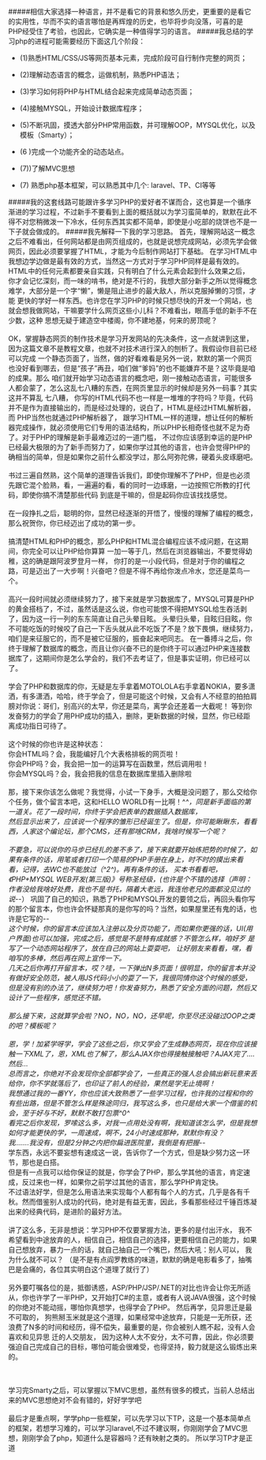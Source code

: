 #####相信大家选择一种语言，并不是看它的背景和悠久历史，更重要的是看它的实用性，华而不实的语言哪怕是再辉煌的历史，也毕将步向没落，可喜的是PHP经受住了考验，也因此，它确实是一种值得学习的语言。
#####我总结的学习php的进程可能需要经历下面这几个阶段：
* (1)熟悉HTML/CSS/JS等网页基本元素，完成阶段可自行制作完整的网页；

* (2)理解动态语言的概念，运做机制，熟悉PHP语法；

* (3)学习如何将PHP与HTML结合起来完成简单动态页面；

* (4)接触MYSQL，开始设计数据库程序；

* (5)不断巩固，摸透大部分PHP常用函数，并可理解OOP，MYSQL优化，以及模板（Smarty）；

* (6 )完成一个功能齐全的动态站点。

* (7))了解MVC思想

* (7) 熟悉php基本框架，可以熟悉其中几个: laravel、TP、CI等等

#####我的这套线路可能跟许多学习PHP的爱好者不谋而合，这也算是一个循序渐进的学习过程，不过新手不要看到上面的概括就以为学习蛮简单的，默默在此不得不对您稍微泼一下冷水，任何东西其实都不简单，即使是小吃部的烧饼也不是一下子就会做成的。
#####我先解释一下我的学习思路。
首先，理解网站这一概念之后不难看出，任何网站都是由网页组成的，也就是说想完成网站，必须先学会做网页，因此必须要掌握了HTML，才能为今后制作网站打下基础。
在学习HTML中我想边学边做是最有效的方式，当然这一方式对于学习PHP同样是最有效的。HTML中的任何元素都要亲自实践，只有明白了什么元素会起到什么效果之后，
你才会记忆深刻，而一味的啃书，绝对是不行的，我想大部分新手之所以觉得概念难学，大部分是一个字“懒”，懒是阻止进步的最大敌人，所以克服掉懒的习惯，才能
更快的学好一样东西。也许您在学习PHP的时候只想尽快的开发一个网站，也就会想我做网站，干嘛要学什么网页这些小儿科？不难看出，眼高手低的新手不在少数，这种
思想无疑于建造空中楼阁，你不建地基，何来的房顶呢？
<br />
<br />
OK，掌握静态网页的制作技术是学习开发网站的先决条件，这一点就讲到这里，因为这篇文章不是教程文章，也就不对技术进行深入的刨析了。我假设你目前已经可以完成
一个静态页面了，当然，做的好看难看是另外一说，默默的第一个网页也没好看到哪去，但是“孩子”再丑，咱们做“爹妈”的也不能嫌弃不是？这毕竟是咱的成果。那么
咱们就开始学习动态语言的概念吧，刚一接触动态语言，可能很多人都会蒙了，怎么这乱七八糟的东西，在网页里显示的时候却是另外一码事？其实这并不算乱 七八糟，
你写的HTML代码不也一样是一堆堆的字符吗？毕竟，代码并不是作为直接输出的，而是经过处理的，说白了，HTML是经过HTML解析器，而 PHP当然也就通过PHP解析器了，
跟学习HTML一样的道理，想让任何的解析器完成操作，就必须使用它们专用的语法结构，所以PHP长相奇怪也就不足为奇了。对于PHP的理解是新手最难迈过的一道门槛，
不过你应该感到幸运的是PHP已经最大极限的为了新手而努力了，如果你学过其他的语言，也许会觉得PHP的确相当的简单，但是如果你之前什么都没学过，那么阿弥陀佛，硬着头皮琢磨吧。
<br />
<br />
书过三遍自然熟，这个简单的道理告诉我们，即使你理解不了PHP，但是也必须先跟它混个脸熟，看，一遍遍的看，看的同时一边琢磨，一边按照它所教的打代码，即使你搞不清楚那些代码
到底是干嘛的，但是起码你应该找找感觉。
<br />
<br />
在一段挣扎之后，聪明的你，显然已经逐渐的开悟了，慢慢的理解了编程的概念，那么祝贺你，你已经迈出了成功的第一步。
<br />
<br />
搞清楚HTML和PHP的概念，那么PHP和HTML混合编程应该不成问题，在这期间，你完全可以让PHP给你算算 一加一等于几，然后在浏览器输出，不要觉得幼稚，这的确是跟阿波罗登月一样，
你打的是一小段代码，但是对于你的编程之路，可是迈出了一大步啊！兴奋吧？但是不得不再给你泼点冷水，您还是菜鸟一个。
<br />
<br />
高兴一段时间就必须继续努力了，接下来就是学习数据库了，MYSQL可算是PHP的黄金搭档了，不过，虽然话是这么说，你也可能恨不得把MYSQL给生吞活剥了，因为这一行一列的东东简直让自己头晕目眩。
头晕归头晕，目眩归目眩，你不可能吃饭的时候咬了自己一下舌头就从此不吃饭了不是？放下畏惧，继续努力，咱们是来征服它的，而不是被它征服的，振奋起来吧同志。
在一番搏斗之后，你终于理解了数据库的概念，而且让你兴奋不已的是你终于可以通过PHP来连接数据库了，这期间你是怎么学会的，我们不去考证了，但是事实证明，你已经可以了。
<br />
<br />
学会了PHP和数据库的你，无疑是左手拿着MOTOLOLA右手拿着NOKIA，要多潇洒，有多潇洒，哈哈，终于学会了，但是可能这个时候，又会有人不经意的拍拍肩膀对你说：哥们，别高兴的太早，你还是菜鸟，离学会还差着一大截呢！
等到你发奋努力的学会了用PHP成功的插入，删除，更新数据的时候，显然，你已经距离成功指日可待了。
<br />
<br />
这个时候的你也许是这种状态：
<br />
你会HTML吗？会，我能编好几个大表格排板的网页啦！
<br />
你会PHP吗？会，我会把一加一的运算写在函数里，然后调用啦！
<br />
你会MYSQL吗？会，我会把我的信息在数据库里插入删除啦
<br />
<br />
那，接下来你该怎么做呢？我觉得，小试一下身手，大概是没问题了，那么交给你个任务，做个留言本吧，这和HELLO WORLD有一比啊！^_^，同是新手面临的第一道关。花了一段时间，你终于学会把表单的数据插入数据库，\
然后显示出来了，应该说一个程序的雏形已经诞生了。但是，你可能瞅瞅东，看看西，人家这个编论坛，那个CMS，还有那啥CRM，我啥时候写一个呢？
<br />
<br />
不要急，可以说你的马步已经扎的差不多了，接下来就要开始练把势的时候了，如果有条件的话，用笔或者打印一个简易的PHP手册在身上，时不时的摸出来看看，记得，去WC也不能放过（^2^)。再有条件的话，
买本书看看吧，《PHP+MYSQL WEB开发(第三版)》号称圣经级，(也许是个不错的选择（声明：作者没给我啥好处费，我也不是书托，隔着大老远，我连他老兄的面都没见过的说-_-）
巩固了自己的知识，熟悉了PHP和MYSQL开发的要领之后，再回头看你写的那个留言本，你也许会怀疑那真的是你写的吗？当然，如果屋里还有鬼的话，也许是它写的-_-
<br />
这个时候，你的留言本应该加入注册以及分页功能了，而如果你更强的话，UI(用户界面)也可以加强，完成之后，感觉是不是特有成就感？不管怎么样，咱好歹 是写了一个动态网站程序了，放在自己的网站上耍耍吧，
让好朋友来看看，嘿，看咱写的多棒，然后再在网上宣传一下。
<br />
几天之后你再打开留言本，哎？哇，一下弹出N多页面！很明显，你的留言本并没有做好安全防范，被人用JS代码小小的耍了一下，我很同情你这个时候的感受，但是没有别的办法了，继续努力吧！你发奋努力，熟悉了安全方面的问题，然后又设计了一些程序，感觉还不错。
<br />
<br />
那么接下来，这就算学会啦？NO，NO，NO，还早呢，你至尽还没碰过OOP之类的吧？模板呢？
<br />
<br />
恩，学！加紧学呀学，学会了这些之后，你又学会了生成静态网页，现在你应该接触一下XML了，恩，XML也了解了，那么AJAX你也得接触接触吧？AJAX完了….然后…
<br />
总而言之，你绝对不会发现你全部都学会了，一些真正的强人总会搞出新玩意来丢给你，你不学就落后了，也印证了前人的经验，果然是学无止境啊！
<br />
我想通过我的一番YY，你也应该大致熟悉了一些学习过程，也许我的过程和你的有些出路，但是不管怎么样是殊途同归，我写这么多，也只是给大家一个借鉴的机会，至于好与不好，默默不敢打包票^0^
<br />
看完之后你发现，罗嗦这么多，对我一点用处没有啊，我知道该怎么学，但是我想如何才能更快的学，一周速成，啊不，24小时速成那种，默默你有没？
<br />
我…….我没有，但是2分钟之内把你扁进医院里，我倒是有把握-_-
<br />
学东西，永远不要妄想有速成这一说，告诉你了一个方式，但是缺少努力这一环节，那也是白搭。
<br />
但是有一点我可以给你保证的就是，你学会了PHP，那么学其他的语言，肯定速成，反过来也一样，如果你之前学过其他的语言，那么学PHP肯定快。
<br />
不过语法好学，但是怎么用语法来实现每个人都有每个人的方式，几乎是各有千秋。然而借鉴别人成功的代码，绝对是有益无害，因此，多看那些经过千锤百炼凝出来的经典代码，是进阶的最好方法。
<br />
<br />
讲了这么多，无非是想说：学习PHP不仅要掌握方法，更多的是付出汗水， 我不希望看到中途放弃的人，相信自己，相信自己的选择，更要相信自己的能力，如果自己想放弃，暴力一点的话，就自己抽自己一个嘴巴，然后大吼：别人可以， 我为什么就不可以？
（是不是有点阎罗教练的味道，默默的确是电影看多了，抽嘴巴是会痛的，各位其实明白这个道理了就行了）
<br />
<br />
另外要叮嘱各位的是，抵御诱惑，ASP/PHP/JSP/.NET的对比也许会让你无所适从，你也许学了一半PHP，又开始打C#的主意，或者有人说JAVA很强，这个时候的你绝对不能动摇，哪怕你真想学，也得学会了PHP。
然后再学，见异思迁是最不可取的， 狗熊掰玉米就是这个道理，如果经常中途放弃，只能是一无所获，还浪费了N多的时间和经历，得不偿失，最重要的是，你会被别人瞧不起，没有人会喜欢和见异思 迁的人交朋友，
因为这种人太不安分，太不可靠，因此，你必须要强迫自己完成自己的目标，哪怕可能会很难受，也得坚持，毅力就是这么锻炼出来的。

<br />
<br />
学习完Smarty之后，可以掌握以下MVC思想，虽然有很多的模式，当前人总结出来的MVC思想绝对不会有错的，好好学学吧

<br />
<br />
最后才是重点啊，学学php一些框架，可以先学习以下TP，这是一个基本简单点的框架，若想学习难的，可以学习laravel,不过不建议啊，你刚刚学会了MVC思想，刚刚学会了php，知道什么是容器吗？还有映射之类的。
所以学习TP才是正道